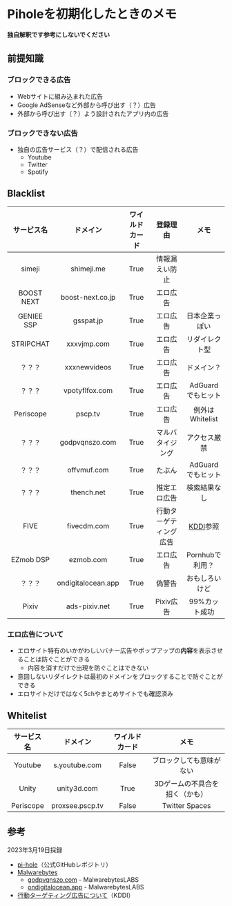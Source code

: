 # Piholeを初期化したときのメモ
**独自解釈です参考にしないでください**
## 前提知識
### ブロックできる広告
* Webサイトに組み込まれた広告
* Google AdSenseなど外部から呼び出す（？）広告
* 外部から呼び出す（？）よう設計されたアプリ内の広告
### ブロックできない広告
* 独自の広告サービス（？）で配信される広告
  * Youtube
  * Twitter
  * Spotify
## Blacklist
|サービス名|ドメイン|ワイルドカード|登録理由|メモ|
|:---:|:---:|:---:|:---:|:---:|
|simeji|shimeji.me|True|情報漏えい防止|
|BOOST NEXT|boost-next.co.jp|True|エロ広告|
|GENIEE SSP|gsspat.jp|True|エロ広告|日本企業っぽい|
|STRIPCHAT|xxxvjmp.com|True|エロ広告|リダイレクト型|
|？？？|xxxnewvideos|True|エロ広告|ドメイン？|
|？？？|vpotyflfox.com|True|エロ広告|AdGuardでもヒット|
|Periscope|pscp.tv|True|エロ広告|例外はWhitelist|
|？？？|godpvqnszo.com|True|マルバタイジング|アクセス厳禁|
|？？？|offvmuf.com|True|たぶん|AdGuardでもヒット|
|？？？|thench.net|True|推定エロ広告|検索結果なし|
|FIVE|fivecdm.com|True|行動ターゲティング広告|[KDDI](https://www.kddi.com/app-policy/ios/app-policy-targeting-newspass-1.5.html)参照|
|EZmob DSP|ezmob.com|True|エロ広告|Pornhubで利用？|
|？？？|ondigitalocean.app|True|偽警告|おもしろいけど|
|Pixiv|ads-pixiv.net|True|Pixiv広告|99%カット成功|

### エロ広告について
* エロサイト特有のいかがわしいバナー広告やポップアップの**内容**を表示させることは防ぐことができる
  * 内容を消すだけで出現を防ぐことはできない
* 意図しないリダイレクトは最初のドメインをブロックすることで防ぐことができる 
* エロサイトだけではなく5chやまとめサイトでも確認済み

## Whitelist
|サービス名|ドメイン|ワイルドカード|メモ|
|:---:|:---:|:---:|:---:|
|Youtube|s.youtube.com|False|ブロックしても意味がない|
|Unity|unity3d.com|True|3Dゲームの不具合を招く（かも）|
|Periscope|proxsee.pscp.tv|False|Twitter Spaces|

## 参考
2023年3月19日採録
* [pi-hole](https://github.com/pi-hole)（公式GitHubレポジトリ）
* [Malwarebytes](https://www.malwarebytes.com)
  * [godpvqnszo.com](https://www.malwarebytes.com/blog/detections/godpvqnszo-com) - MalwarebytesLABS
  * [ondigitalocean.app](https://www.malwarebytes.com/blog/detections/ondigitalocean-app) - MalwarebytesLABS
* [行動ターゲティング広告について](https://www.kddi.com/app-policy/ios/app-policy-targeting-newspass-1.5.html)（KDDI）
